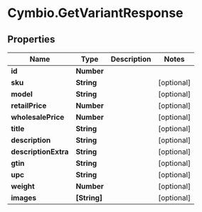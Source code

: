 # Cymbio.GetVariantResponse

## Properties
Name | Type | Description | Notes
------------ | ------------- | ------------- | -------------
**id** | **Number** |  | 
**sku** | **String** |  | [optional] 
**model** | **String** |  | [optional] 
**retailPrice** | **Number** |  | [optional] 
**wholesalePrice** | **Number** |  | [optional] 
**title** | **String** |  | [optional] 
**description** | **String** |  | [optional] 
**descriptionExtra** | **String** |  | [optional] 
**gtin** | **String** |  | [optional] 
**upc** | **String** |  | [optional] 
**weight** | **Number** |  | [optional] 
**images** | **[String]** |  | [optional] 



